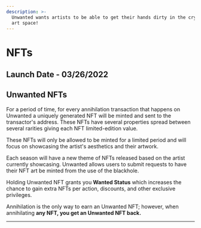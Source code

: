 ```yaml
---
description: >-
  Unwanted wants artists to be able to get their hands dirty in the crypto NFT
  art space!
---
```


# NFTs

## Launch Date - 03/26/2022



## Unwanted NFTs

For a period of time, for every annihilation transaction that happens on Unwanted a uniquely generated NFT will be minted and sent to the transactor's address. These NFTs have several properties spread between several rarities giving each NFT limited-edition value.

These NFTs will only be allowed to be minted for a limited period and will focus on showcasing the artist's aesthetics and their artwork.&#x20;

Each season will have a new theme of NFTs released based on the artist currently showcasing.  Unwanted allows users to submit requests to have their NFT art be minted from the use of the blackhole.

Holding Unwanted NFT grants you **Wanted Status** which increases the chance to gain extra NFTs per action, discounts, and other exclusive privileges.&#x20;

Annihilation is the only way to earn an Unwanted NFT;  however, when annihilating **any NFT, you get an Unwanted NFT back.**

****



